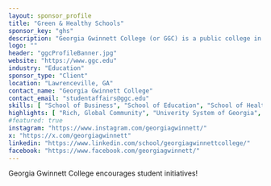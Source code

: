 ```yaml
---
layout: sponsor_profile
title: "Green & Healthy Schools"
sponsor_key: "ghs"
description: "Georgia Gwinnett College (or GGC) is a public college in Lawrenceville, Georgia."
logo: ""
header: "ggcProfileBanner.jpg"
website: "https://www.ggc.edu"
industry: "Education"
sponsor_type: "Client"
location: "Lawrenceville, GA"
contact_name: "Georgia Gwinnett College"
contact_email: "studentaffairs@ggc.edu"
skills: [ "School of Business", "School of Education", "School of Health Sciences", "School of Liberal Arts", "School of Science and Technology" ]
highlights: [ "Rich, Global Community", "Univerity System of Georgia", "Multi-faceted", "Affordable" ]
#featured: true
instagram: "https://www.instagram.com/georgiagwinnett/"
x: "https://x.com/georgiagwinnett"
linkedin: "https://www.linkedin.com/school/georgiagwinnettcollege/"
facebook: "https://www.facebook.com/georgiagwinnett/"
---
```

Georgia Gwinnett College encourages student initiatives!
